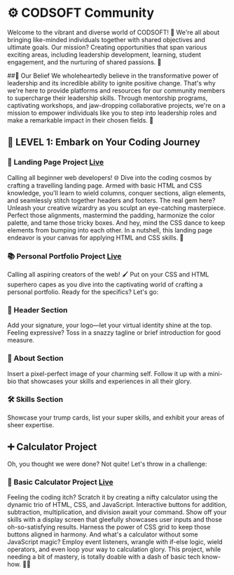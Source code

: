 
# ⚙️ CODSOFT Community
Welcome to the vibrant and diverse world of CODSOFT! 🌈 We're all about bringing like-minded individuals together with shared objectives and ultimate goals. Our mission? Creating opportunities that span various exciting areas, including leadership development, learning, student engagement, and the nurturing of shared passions. 🚀

##🌟 Our Belief
We wholeheartedly believe in the transformative power of leadership and its incredible ability to ignite positive change. That's why we're here to provide platforms and resources for our community members to supercharge their leadership skills. Through mentorship programs, captivating workshops, and jaw-dropping collaborative projects, we're on a mission to empower individuals like you to step into leadership roles and make a remarkable impact in their chosen fields. 💪

## 🚀 LEVEL 1: Embark on Your Coding Journey
### 🚀 Landing Page Project [Live](https://travel-x-p.netlify.app/)
Calling all beginner web developers! 🌐 Dive into the coding cosmos by crafting a travelling landing page. Armed with basic HTML and CSS knowledge, you'll learn to wield columns, conquer sections, align elements, and seamlessly stitch together headers and footers. The real gem here? Unleash your creative wizardry as you sculpt an eye-catching masterpiece. Perfect those alignments, mastermind the padding, harmonize the color palette, and tame those tricky boxes. And hey, mind the CSS dance to keep elements from bumping into each other. In a nutshell, this landing page endeavor is your canvas for applying HTML and CSS skills. 🎨

### 📚 Personal Portfolio Project [Live](https://subrata-bauri.netlify.app/)
Calling all aspiring creators of the web! 🖌️ Put on your CSS and HTML superhero capes as you dive into the captivating world of crafting a personal portfolio. Ready for the specifics? Let's go:

### 💼 Header Section
Add your signature, your logo—let your virtual identity shine at the top. Feeling expressive? Toss in a snazzy tagline or brief introduction for good measure.

### 📸 About Section
Insert a pixel-perfect image of your charming self. Follow it up with a mini-bio that showcases your skills and experiences in all their glory.

### 🛠️ Skills Section
Showcase your trump cards, list your super skills, and exhibit your areas of sheer expertise.

## ➕ Calculator Project
Oh, you thought we were done? Not quite! Let's throw in a challenge:

### 🧮 Basic Calculator Project [Live](https://let-s-calculate.netlify.app/)
Feeling the coding itch? Scratch it by creating a nifty calculator using the dynamic trio of HTML, CSS, and JavaScript. Interactive buttons for addition, subtraction, multiplication, and division await your command. Show off your skills with a display screen that gleefully showcases user inputs and those oh-so-satisfying results. Harness the power of CSS grid to keep those buttons aligned in harmony. And what's a calculator without some JavaScript magic? Employ event listeners, wrangle with if-else logic, wield operators, and even loop your way to calculation glory. This project, while needing a bit of mastery, is totally doable with a dash of basic tech know-how. 🎩🔮